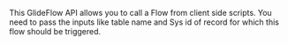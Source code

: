 This GlideFlow API allows you to call a Flow from client side scripts. You need to pass the inputs like table name and Sys id of record for which this flow should be triggered.
